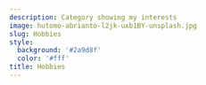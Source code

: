 ```yaml
---
description: Category showing my interests
image: hutomo-abrianto-l2jk-uxb1BY-unsplash.jpg
slug: Hobbies
style:
  background: '#2a9d8f'
  color: '#fff'
title: Hobbies
---
```

